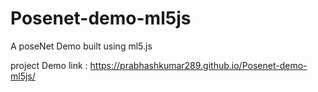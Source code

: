 # Posenet-demo-ml5js
A poseNet Demo built using ml5.js


project Demo link : https://prabhashkumar289.github.io/Posenet-demo-ml5js/
